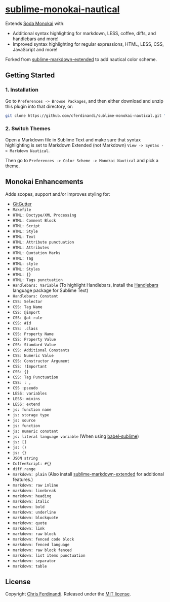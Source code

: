 # [sublime-monokai-nautical](https://github.com/cferdinandi/sublime-monokai-nautical)

Extends [Soda Monokai][soda] with:

* Additional syntax highlighting for markdown, LESS, coffee, diffs, and handlebars and more! 
* Improved syntax highlighting for regular expressions, HTML, LESS, CSS, JavaScript and more!

Forked from [sublime-markdown-extended](https://github.com/jonschlinkert/sublime-markdown-extended) to add nautical color scheme.

## Getting Started

### 1. Installation

Go to `Preferences -> Browse Packages`, and then either download and unzip this plugin into that directory, or:

``` bash
git clone https://github.com/cferdinandi/sublime-monokai-nautical.git "sublime-monokai-nautical"
```


### 2. Switch Themes

Open a Markdown file in Sublime Text and make sure that syntax highlighting is set to Markdown Extended (not Markdown) `View -> Syntax -> Markdown Nautical`.

Then go to `Preferences -> Color Scheme -> Monokai Nautical` and pick a theme.


## Monokai Enhancements

Adds scopes, support and/or improves styling for:

* [GitGutter](https://github.com/jisaacks/GitGutter)
* `Makefile`
* `HTML: Doctype/XML Processing`
* `HTML: Comment Block`
* `HTML: Script`
* `HTML: Style`
* `HTML: Text`
* `HTML: Attribute punctuation`
* `HTML: Attributes`
* `HTML: Quotation Marks`
* `HTML: Tag`
* `HTML: style`
* `HTML: Styles`
* `HTML: {}`
* `HTML: Tags punctuation`
* `Handlebars: Variable` (To highlight Handlebars, install the [Handlebars](https://github.com/daaain/Handlebars) language package for Sublime Text)
* `Handlebars: Constant`
* `CSS: Selector`
* `CSS: Tag Name`
* `CSS: @import`
* `CSS: @at-rule`
* `CSS: #Id`
* `CSS: .class`
* `CSS: Property Name`
* `CSS: Property Value`
* `CSS: Standard Value`
* `CSS: Additional Constants`
* `CSS: Numeric Value`
* `CSS: Constructor Argument`
* `CSS: !Important`
* `CSS: {}`
* `CSS: Tag Punctuation`
* `CSS: : ,`
* `CSS :pseudo`
* `LESS: variables`
* `LESS: mixins`
* `LESS: extend`
* `js: function name`
* `js: storage type`
* `js: source`
* `js: function`
* `js: numeric constant`
* `js: literal language variable` (When using [babel-sublime](https://github.com/babel/babel-sublime))
* `js: []`
* `js: ()`
* `js: {}`
* `JSON string`
* `CoffeeScript: #{}`
* `diff.range`
* `markdown: plain` (Also install [sublime-markdown-extended](https://github.com/jonschlinkert/sublime-markdown-extended) for additional features.)
* `markdown: raw inline`
* `markdown: linebreak`
* `markdown: heading`
* `markdown: italic`
* `markdown: bold`
* `markdown: underline`
* `markdown: blockquote`
* `markdown: quote`
* `markdown: link`
* `markdown: raw block`
* `markdown: fenced code block`
* `markdown: fenced language`
* `markdown: raw block fenced`
* `markdown: list items punctuation`
* `markdown: separator`
* `markdown: table`



## License

Copyright [Chris Ferdinandi](https://github.com/cferdinandi).
Released under the [MIT license](LICENSE).

[sublime-markdown-extended]: https://github.com/jonschlinkert/sublime-monokai-extended
[soda]: https://github.com/buymeasoda/soda-theme
[ba]: https://github.com/jonschlinkert/sublime-monokai-extended/issues/4
[yfm]: http://assemble.io/docs/YAML-front-matter.html "YAML Front Matter"
[gfm]: https://help.github.com/articles/github-flavored-markdown#syntax-highlighting "GitHub Flavored Markdown"
